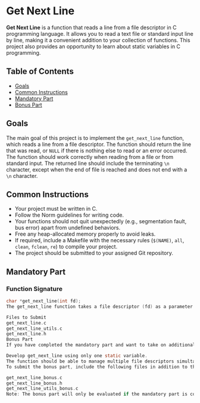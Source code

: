 # Get Next Line

**Get Next Line** is a function that reads a line from a file descriptor in C programming language. It allows you to read a text file or standard input line by line, making it a convenient addition to your collection of functions. This project also provides an opportunity to learn about static variables in C programming.

## Table of Contents

- [Goals](#goals)
- [Common Instructions](#common-instructions)
- [Mandatory Part](#mandatory-part)
- [Bonus Part](#bonus-part)

## Goals

The main goal of this project is to implement the `get_next_line` function, which reads a line from a file descriptor. The function should return the line that was read, or `NULL` if there is nothing else to read or an error occurred. The function should work correctly when reading from a file or from standard input. The returned line should include the terminating `\n` character, except when the end of file is reached and does not end with a `\n` character.

## Common Instructions

- Your project must be written in C.
- Follow the Norm guidelines for writing code.
- Your functions should not quit unexpectedly (e.g., segmentation fault, bus error) apart from undefined behaviors.
- Free any heap-allocated memory properly to avoid leaks.
- If required, include a Makefile with the necessary rules (`$(NAME)`, `all`, `clean`, `fclean`, `re`) to compile your project.
- The project should be submitted to your assigned Git repository.

## Mandatory Part

### Function Signature

```c
char *get_next_line(int fd);
The get_next_line function takes a file descriptor (fd) as a parameter and returns a line read from that file descriptor. The function should handle repeated calls (using a loop) to read the text file or standard input, one line at a time. If there is nothing else to read or an error occurs, the function should return NULL.

Files to Submit
get_next_line.c
get_next_line_utils.c
get_next_line.h
Bonus Part
If you have completed the mandatory part and want to take on additional challenges, you can attempt the bonus part. Here are the requirements:

Develop get_next_line using only one static variable.
The function should be able to manage multiple file descriptors simultaneously. Each call to get_next_line should read from a different file descriptor without interfering with the reading thread of each descriptor or returning a line from another descriptor.
To submit the bonus part, include the following files in addition to the mandatory part files:

get_next_line_bonus.c
get_next_line_bonus.h
get_next_line_utils_bonus.c
Note: The bonus part will only be evaluated if the mandatory part is completed perfectly.

